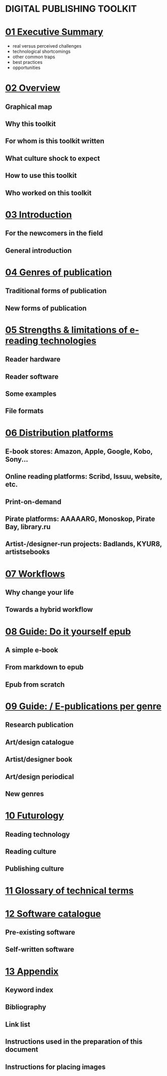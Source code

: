 DIGITAL PUBLISHING TOOLKIT
===========================


# [01 Executive Summary](docs/01_executive_summary.html)
<!--400 words, Florian, sprint-->

- real versus perceived challenges
- technological shortcomings 
- other common traps
- best practices
- opportunities

# [02 Overview](docs/02_overview.html) <!--Margreet will work out, max 800 words-->

## Graphical map <!-- what should this be/contain?-->
## Why this toolkit
## For whom is this toolkit written
## What culture shock to expect <!--Input required Florian-->
## How to use this toolkit
## Who worked on this toolkit

# [03 Introduction](docs/03_introduction.html)<!--2000 words-->

## For the newcomers in the field
## General introduction <!-- Joost-->
 
# [04 Genres of publication](docs/04_genres_of_publications.html) <!--Pia-->
<!--first sketch/notes during sprint-->

## Traditional forms of publication
## New forms of publication

# [05 Strengths & limitations of e-reading technologies ](docs/05_strengths_limitations.html)

## Reader hardware <!--Marc -->
## Reader software <!--Marc  -->
## Some examples
## File formats 

# [06 Distribution platforms](docs/06_distribution_platforms.html) <!--Marc-->

## E-book stores: Amazon, Apple, Google, Kobo, Sony... <!--todo-->
## Online reading platforms: Scribd, Issuu, website, etc. <!--Miriam-->
## Print-on-demand <!--Miriam-->
## Pirate platforms: AAAAARG, Monoskop, Pirate Bay, library.ru <!--Florian-->
## Artist-/designer-run projects: Badlands, KYUR8, artistsebooks <!--Florian-->

# [07 Workflows](docs/07_workflows.html) <!--2500 words, small executive summary of the guide. How to organize your work. Start with image Arjen de Jong-->

## Why change your life <!-- todo -->
## Towards a hybrid workflow 

# [08 Guide: Do it yourself epub](docs/08_guide_DIY.html) 

## A simple e-book <!--example Manifesto, El Lissitzky, 4000 words -->
## From markdown to epub <!-- Michael--> 
## Epub from scratch <!-- Mark-->


# [09 Guide: / E-publications per genre](docs/09_guide_workflow.html) <!-- Miriam maakt begin -->

## Research publication <!-- INC example, Miriam maakt begin, 4000 words -->
## Art/design catalogue <!--4000 words-->
## Artist/designer book <!--less oriented from publishers perspective. Loes might have a proposal. //1000 words //Florian-->
## Art/design periodical <!--To do -->
## New genres

# [10 Futurology](docs/10_futurology.html) <!--2000 words-->

## Reading technology 
## Reading culture 
## Publishing culture


# [11 Glossary of technical terms](docs/11_glossary.html) <!--Loes & Joost -->

# [12 Software catalogue](docs/12_software.html) <!--Michael -->

## Pre-existing software
## Self-written software

# [13 Appendix](docs/13_appendix.html)

## Keyword index 
## Bibliography 
## Link list <!--mirrored linking -->
## Instructions used in the preparation of this document
<!-- Does this become a part of the final publication as appendix? -->
## Instructions for placing images